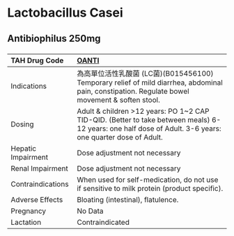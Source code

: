# Lactobacillus Casei

## Antibiophilus 250mg

##### 

| TAH Drug Code      | [OANTI](https://www.tahsda.org.tw/drugs/hissearch.php?drug_code=OANTI)                                                                                   |
|:-------------------|:---------------------------------------------------------------------------------------------------------------------------------------------------------|
| Indications        | 為高單位活性乳酸菌 (LC菌)(B015456100) Temporary relief of mild diarrhea, abdominal pain, constipation. Regulate bowel movement & soften stool.           |
| Dosing             | Adult & children >12 years: PO 1~2 CAP TID-QID. (Better to take between meals) 6-12 years: one half dose of Adult. 3-6 years: one quarter dose of Adult. |
| Hepatic Impairment | Dose adjustment not necessary                                                                                                                            |
| Renal Impairment   | Dose adjustment not necessary                                                                                                                            |
| Contraindications  | When used for self-medication, do not use if sensitive to milk protein (product specific).                                                               |
| Adverse Effects    | Bloating (intestinal), flatulence.                                                                                                                       |
| Pregnancy          | No Data                                                                                                                                                  |
| Lactation          | Contraindicated                                                                                                                                          |

